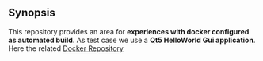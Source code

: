 ## Synopsis

This repository provides an area for **experiences with docker configured as automated build**. As test case we use a **Qt5 HelloWorld Gui application**.
Here the related [Docker Repository](https://hub.docker.com/r/tefworkshop/qt5-gui/)
